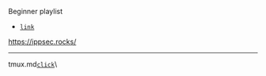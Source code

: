Beginner playlist
- [`link`](https://www.youtube.com/watch?v=Lqehvpe_djs&list=PLidcsTyj9JXKPJk1X3eKquMfXShMzpOfI)

https://ippsec.rocks/

---

tmux.md[`click`](tmux.md)\


